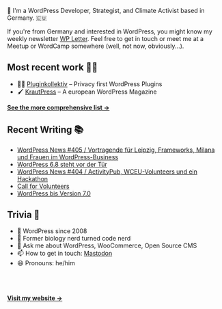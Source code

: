 👋 I'm a WordPress Developer, Strategist, and Climate Activist based in Germany. 🇪🇺

If you're from Germany and interested in WordPress, you might know my weekly newsletter [WP Letter](https://wpletter.de/). Feel free to get in touch or meet me at a Meetup or WordCamp somewhere (well, not now, obviously...).


## Most recent work 👷‍♂️

- 👨‍💻 [Pluginkollektiv](https://github.com/pluginkollektiv) – Privacy first WordPress Plugins
- 🖌️ [KrautPress](https://kraut.press) – A european WordPress Magazine

**[See the more comprehensive list &rarr;](https://simonkraft.com/what-i-do)**


## Recent Writing 📚

<!-- BLOG-POST-LIST:START -->
- [WordPress News #405 / Vortragende für Leipzig, Frameworks, Milana und Frauen im WordPress-Business](https://feed.kraut.press/link/14399/16980212/405)
- [WordPress 6.8 steht vor der Tür](https://www.wppodcast.de/podcast/wordpress-6-8-steht-vor-der-tuer/)
- [WordPress News #404 / ActivityPub, WCEU-Volunteers und ein Hackathon](https://feed.kraut.press/link/14399/16979759/404)
- [Call for Volunteers](https://feed.kraut.press/link/23937/16972041/call-for-volunteers)
- [WordPress bis Version 7.0](https://www.wppodcast.de/podcast/wordpress-bis-version-7-0/)
<!-- BLOG-POST-LIST:END -->


## Trivia 🤪

- 👴 WordPress since 2008
- 🌱 Former biology nerd turned code nerd
- 💬 Ask me about WordPress, WooCommerce, Open Source CMS
- 📫 How to get in touch: [Mastodon](https://dewp.space/@simon)
- 😄 Pronouns: he/him

<br/><br/><br/>
**[Visit my website &rarr;](https://simonkraft.com/hi)**
